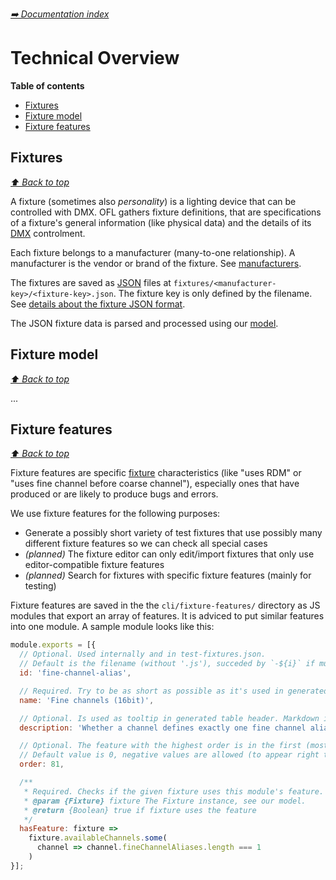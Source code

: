 *[➡️ Documentation index](./index.md)*

# Technical Overview

**Table of contents**

* [Fixtures](#fixtures)
* [Fixture model](#fixture-model)
* [Fixture features](#fixture-features)

## Fixtures
*[⬆️ Back to top](#technical-overview)*

A fixture (sometimes also *personality*) is a lighting device that can be controlled with DMX. OFL gathers fixture definitions, that are specifications of a fixture's general information (like physical data) and the details of its [DMX](TODO) controlment.

Each fixture belongs to a manufacturer (many-to-one relationship). A manufacturer is the vendor or brand of the fixture. See [manufacturers](TODO).

The fixtures are saved as [JSON](TODO) files at `fixtures/<manufacturer-key>/<fixture-key>.json`. The fixture key is only defined by the filename. See [details about the fixture JSON format](TODO).

The JSON fixture data is parsed and processed using our [model](#fixture-model).

## Fixture model
*[⬆️ Back to top](#technical-overview)*

...

## Fixture features
*[⬆️ Back to top](#technical-overview)*

Fixture features are specific [fixture](#fixtures) characteristics (like "uses RDM" or "uses fine channel before coarse channel"), especially ones that have produced or are likely to produce bugs and errors.

We use fixture features for the following purposes:
- Generate a possibly short variety of test fixtures that use possibly many different fixture features so we can check all special cases
- *(planned)* The fixture editor can only edit/import fixtures that only use editor-compatible fixture features
- *(planned)* Search for fixtures with specific fixture features (mainly for testing)

Fixture features are saved in the the `cli/fixture-features/` directory as JS modules that export an array of features. It is adviced to put similar features into one module. A sample module looks like this:

```js
module.exports = [{
  // Optional. Used internally and in test-fixtures.json.
  // Default is the filename (without '.js'), succeded by `-${i}` if multiple features per module are provided.
  id: 'fine-channel-alias',

  // Required. Try to be as short as possible as it's used in generated table header. Markdown is allowed.
  name: 'Fine channels (16bit)',

  // Optional. Is used as tooltip in generated table header. Markdown is not allowed.
  description: 'Whether a channel defines exactly one fine channel alias',

  // Optional. The feature with the highest order is in the first (most-left) column.
  // Default value is 0, negative values are allowed (to appear right to the features with default order).
  order: 81,

  /**
   * Required. Checks if the given fixture uses this module's feature.
   * @param {Fixture} fixture The Fixture instance, see our model.
   * @return {Boolean} true if fixture uses the feature
   */
  hasFeature: fixture =>
    fixture.availableChannels.some(
      channel => channel.fineChannelAliases.length === 1
    )
}];
```